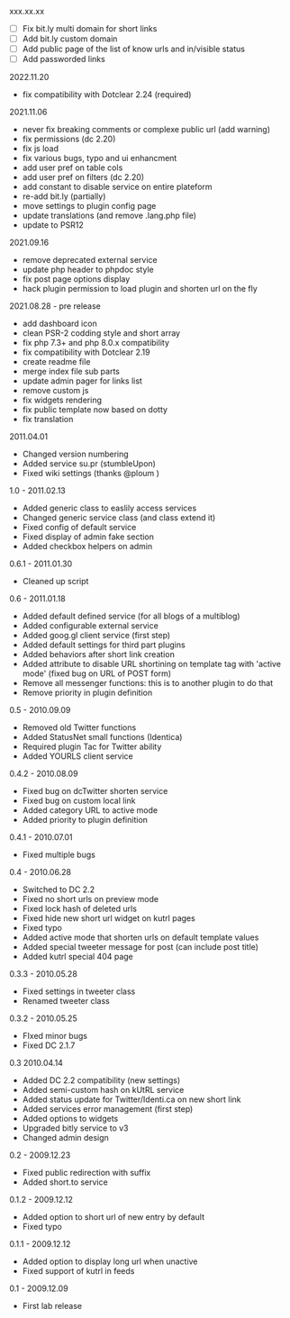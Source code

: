 xxx.xx.xx
- [ ] Fix bit.ly multi domain for short links
- [ ] Add bit.ly custom domain
- [ ] Add public page of the list of know urls and in/visible status
- [ ] Add passworded links

2022.11.20
- fix compatibility with Dotclear 2.24 (required)

2021.11.06
- never fix breaking comments or complexe public url (add warning)
- fix permissions (dc 2.20)
- fix js load
- fix various bugs, typo and ui enhancment
- add user pref on table cols
- add user pref on filters (dc 2.20)
- add constant to disable service on entire plateform
- re-add bit.ly (partially)
- move settings to plugin config page
- update translations (and remove .lang.php file)
- update to PSR12

2021.09.16
- remove deprecated external service
- update php header to phpdoc style
- fix post page options display
- hack plugin permission to load plugin and shorten url on the fly

2021.08.28 - pre release
- add dashboard icon
- clean PSR-2 codding style and short array
- fix php 7.3+ and php 8.0.x compatibility
- fix compatibility with Dotclear 2.19
- create readme file
- merge index file sub parts
- update admin pager for links list
- remove custom js
- fix widgets rendering
- fix public template now based on dotty
- fix translation

2011.04.01
- Changed version numbering
- Added service su.pr (stumbleUpon)
- Fixed wiki settings (thanks @ploum )

1.0 - 2011.02.13
- Added generic class to easlily access services
- Changed generic service class (and class extend it)
- Fixed config of default service
- Fixed display of admin fake section
- Added checkbox helpers on admin

0.6.1 - 2011.01.30
- Cleaned up script

0.6 - 2011.01.18
- Added default defined service (for all blogs of a multiblog)
- Added configurable external service
- Added goog.gl client service (first step)
- Added default settings for third part plugins
- Added behaviors after short link creation
- Added attribute to disable URL shortining on template tag with 'active mode' (fixed bug on URL of POST form)
- Remove all messenger functions: this is to another plugin to do that
- Remove priority in plugin definition

0.5 - 2010.09.09
- Removed old Twitter functions
- Added StatusNet small functions (Identica)
- Required plugin Tac for Twitter ability
- Added YOURLS client service

0.4.2 - 2010.08.09
- Fixed bug on dcTwitter shorten service
- Fixed bug on custom local link
- Added category URL to active mode
- Added priority to plugin definition

0.4.1 - 2010.07.01
- Fixed multiple bugs

0.4 - 2010.06.28
- Switched to DC 2.2
- Fixed no short urls on preview mode
- Fixed lock hash of deleted urls
- Fixed hide new short url widget on kutrl pages
- Fixed typo
- Added active mode that shorten urls on default template values
- Added special tweeter message for post (can include post title)
- Added kutrl special 404 page

0.3.3 - 2010.05.28
- Fixed settings in tweeter class
- Renamed tweeter class

0.3.2 - 2010.05.25
- FIxed minor bugs
- Fixed DC 2.1.7

0.3 2010.04.14
- Added DC 2.2 compatibility (new settings)
- Added semi-custom hash on kUtRL service
- Added status update for Twitter/Identi.ca on new short link
- Added services error management (first step)
- Added options to widgets
- Upgraded bitly service to v3
- Changed admin design

0.2 - 2009.12.23
- Fixed public redirection with suffix
- Added short.to service

0.1.2 - 2009.12.12
- Added option to short url of new entry by default
- Fixed typo

0.1.1 - 2009.12.12
- Added option to display long url when unactive
- Fixed support of kutrl in feeds

0.1 - 2009.12.09
- First lab release